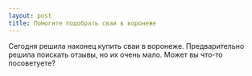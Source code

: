 ```yaml
---
layout: post 
title: Помогите подобрать сваи в воронеже 
--- 
```

Сегодня решила наконец купить сваи в воронеже. Предварительно решила поискать отзывы, но их очень мало. Может вы что-то посоветуете?